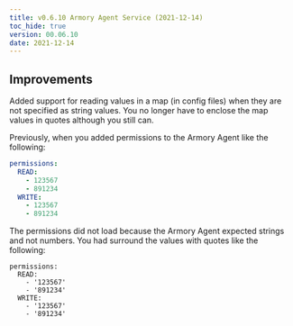 ```yaml
---
title: v0.6.10 Armory Agent Service (2021-12-14)
toc_hide: true
version: 00.06.10
date: 2021-12-14
---
```


## Improvements

Added support for reading values in a map (in config files) when they are not specified as string values. You no longer have to enclose the map values in quotes although you still can.

Previously, when you added permissions to the Armory Agent like the following:

```yaml
permissions:
  READ:
    - 123567
    - 891234
  WRITE:
    - 123567
    - 891234
```

The permissions did not load because the Armory Agent expected strings and not numbers. You had surround the values with quotes like the following:
```
permissions:
  READ:
    - '123567'
    - '891234'
  WRITE:
    - '123567'
    - '891234'
```
